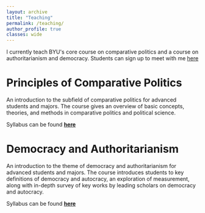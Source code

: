 ```yaml
---
layout: archive
title: "Teaching"
permalink: /teaching/
author_profile: true
classes: wide
---
```


I currently teach BYU's core course on comparative politics and a course on authoritarianism and democracy. Students can sign up to meet with me [here](https://calendly.com/darinself)

# Principles of Comparative Politics
An introduction to the subfield of comparative politics for advanced students and majors. The course gives an overview of basic concepts, theories, and methods in comparative politics and political science. 

Syllabus can be found [__here__](/assets/files/syllabus_250_fall22.pdf)

# Democracy and Authoritarianism
An introduction to the theme of democracy and authoritarianism for advanced students and majors. The course introduces students to key definitions of democracy and autocracy, an exploration of measurement, along with in-depth survey of key works by leading scholars on democracy and autocracy. 

Syllabus can be found [__here__](/assets/files/syllabus_359_winter23.pdf)
